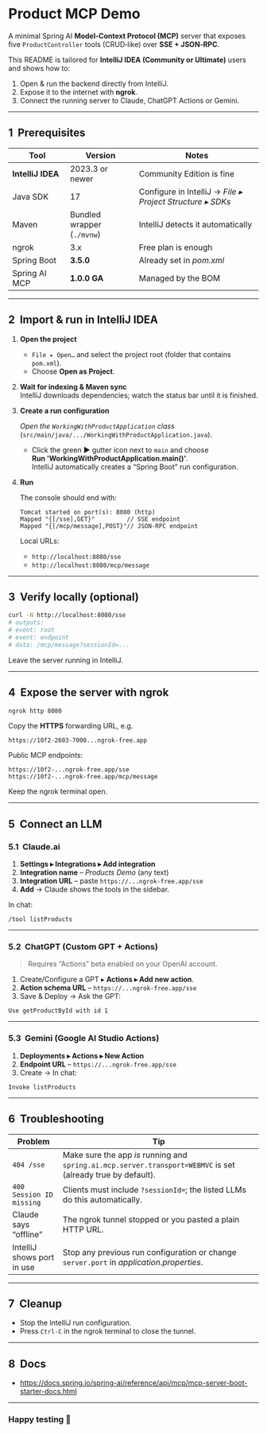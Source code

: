 # Product MCP Demo

A minimal Spring AI **Model‑Context Protocol (MCP)** server that exposes five
`ProductController` tools (CRUD‑like) over **SSE + JSON‑RPC**.

This README is tailored for **IntelliJ IDEA (Community or Ultimate)** users and
shows how to:

1. Open & run the backend directly from IntelliJ.
2. Expose it to the internet with **ngrok**.
3. Connect the running server to Claude, ChatGPT Actions or Gemini.

---

## 1  Prerequisites

| Tool | Version | Notes |
|------|---------|-------|
| **IntelliJ IDEA** | 2023.3 or newer | Community Edition is fine |
| Java SDK | 17 | Configure in IntelliJ → *File ▸ Project Structure ▸ SDKs* |
| Maven | Bundled wrapper (`./mvnw`) | IntelliJ detects it automatically |
| ngrok | 3.x | Free plan is enough |
| Spring Boot | **3.5.0** | Already set in *pom.xml* |
| Spring AI MCP | **1.0.0 GA** | Managed by the BOM |

---

## 2  Import & run in IntelliJ IDEA

1. **Open the project**

   * `File ▸ Open…` and select the project root (folder that contains
     `pom.xml`).
   * Choose **Open as Project**.

2. **Wait for indexing & Maven sync**  
   IntelliJ downloads dependencies; watch the status bar until it is finished.

3. **Create a run configuration**

   *Open the `WorkingWithProductApplication` class*  
   (`src/main/java/.../WorkingWithProductApplication.java`).

   * Click the green **▶** gutter icon next to `main` and choose  
     **Run 'WorkingWithProductApplication.main()'**.  
     IntelliJ automatically creates a “Spring Boot” run configuration.

4. **Run**

   The console should end with:

   ```
   Tomcat started on port(s): 8080 (http)
   Mapped "{[/sse],GET}"         // SSE endpoint
   Mapped "{[/mcp/message],POST}"// JSON‑RPC endpoint
   ```

   Local URLs:

   * `http://localhost:8080/sse`
   * `http://localhost:8080/mcp/message`

---

## 3  Verify locally (optional)

```bash
curl -N http://localhost:8080/sse
# outputs:
# event: root
# event: endpoint
# data: /mcp/message?sessionId=...
```

Leave the server running in IntelliJ.

---

## 4  Expose the server with ngrok

```bash
ngrok http 8080
```

Copy the **HTTPS** forwarding URL, e.g.

```
https://10f2-2603-7000...ngrok-free.app
```

Public MCP endpoints:

```
https://10f2-...ngrok-free.app/sse
https://10f2-...ngrok-free.app/mcp/message
```

Keep the ngrok terminal open.

---

## 5  Connect an LLM

### 5.1  Claude.ai

1. **Settings ▸ Integrations ▸ Add integration**  
2. **Integration name** – *Products Demo* (any text)  
3. **Integration URL** – paste `https://...ngrok-free.app/sse`  
4. **Add** → Claude shows the tools in the sidebar.

In chat:

```
/tool listProducts
```

---

### 5.2  ChatGPT (Custom GPT + Actions)

> Requires “Actions” beta enabled on your OpenAI account.

1. Create/Configure a GPT ▸ **Actions ▸ Add new action**.  
2. **Action schema URL** – `https://...ngrok-free.app/sse`  
3. Save & Deploy → Ask the GPT:

```
Use getProductById with id 1
```

---

### 5.3  Gemini (Google AI Studio Actions)

1. **Deployments ▸ Actions ▸ New Action**  
2. **Endpoint URL** – `https://...ngrok-free.app/sse`  
3. Create → In chat:

```
Invoke listProducts
```

---

## 6  Troubleshooting

| Problem | Tip |
|---------|-----|
| `404 /sse` | Make sure the app *is* running and `spring.ai.mcp.server.transport=WEBMVC` is set (already true by default). |
| `400 Session ID missing` | Clients must include `?sessionId=`; the listed LLMs do this automatically. |
| Claude says “offline” | The ngrok tunnel stopped or you pasted a plain HTTP URL. |
| IntelliJ shows port in use | Stop any previous run configuration or change `server.port` in *application.properties*. |

---

## 7  Cleanup

* Stop the IntelliJ run configuration.
* Press `Ctrl‑C` in the ngrok terminal to close the tunnel.

---

## 8  Docs

* https://docs.spring.io/spring-ai/reference/api/mcp/mcp-server-boot-starter-docs.html

---

### Happy testing 🎉
